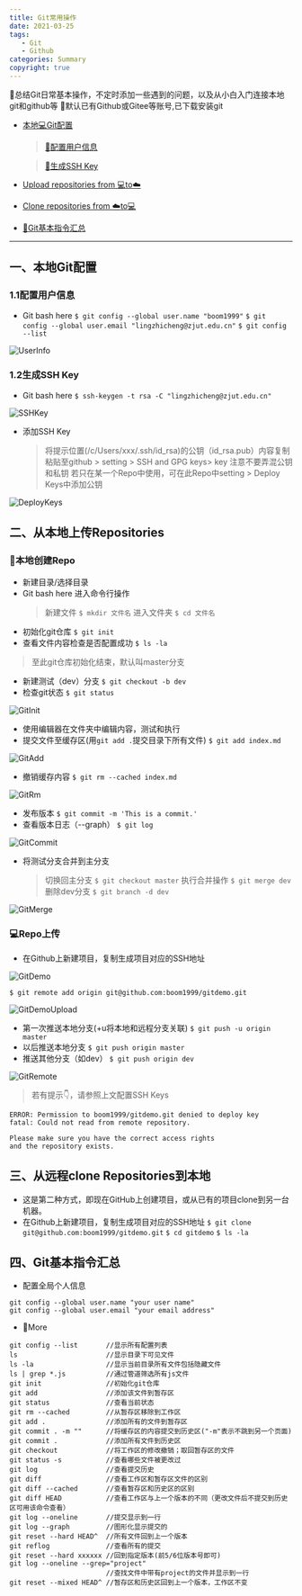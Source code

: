 ```yaml
---
title: Git常用操作
date: 2021-03-25
tags: 
   - Git
   - Github
categories: Summary
copyright: true
---
```


:whale:总结Git日常基本操作，不定时添加一些遇到的问题，以及从小白入门连接本地git和github等
:bell:默认已有Github或Gitee等账号,已下载安装git

- [本地:computer:Git配置](#LocalGit)

    > [:pushpin:配置用户信息](#UserInfo)

    > [:pushpin:生成SSH Key](#SSH)

- [Upload repositories from :computer:to:cloud:](#UploadRepo)

- [Clone repositories from :cloud:to:computer:](#CloneRepo)

- [:blue_book:Git基本指令汇总](#GitBasic)

<!--more-->

---

<h2 id="LocalGit">一、本地Git配置</h2>

<h3 id="UserInfo">1.1配置用户信息</h3>

- Git bash here
    ` $ git config --global user.name "boom1999" `
    ` $ git config --global user.email "lingzhicheng@zjut.edu.cn" `
    ` $ git config --list `

![UserInfo][1]

<h3 id="SSH">1.2生成SSH Key</h3>

- Git bash here
    ` $ ssh-keygen -t rsa -C "lingzhicheng@zjut.edu.cn" `

![SSHKey][2]

- 添加SSH Key
    > 将提示位置(/c/Users/xxx/.ssh/id_rsa)的公钥（id_rsa.pub）内容复制粘贴至github > setting > SSH and GPG keys> key
    > 注意不要弄混公钥和私钥
    > 若只在某一个Repo中使用，可在此Repo中setting > Deploy Keys中添加公钥

![DeployKeys][3]

<h2 id="UploadRepo">二、从本地上传Repositories</h2>

### :memo:本地创建Repo

- 新建目录/选择目录
- Git bash here 进入命令行操作
    > 新建文件
    ` $ mkdir 文件名 `
    > 进入文件夹
    ` $ cd 文件名 `
- 初始化git仓库
    ` $ git init `
- 查看文件内容检查是否配置成功
    ` $ ls -la `

> 至此git仓库初始化结束，默认叫master分支

- 新建测试（dev）分支
    ` $ git checkout -b dev `
- 检查git状态
    ` $ git status `

![GitInit][4]

- 使用编辑器在文件夹中编辑内容，测试和执行
- 提交文件至缓存区(用`git add .`提交目录下所有文件)
    ` $ git add index.md `

![GitAdd][5]

- 撤销缓存内容
    ` $ git rm --cached index.md `

![GitRm][6]

- 发布版本
    ` $ git commit -m 'This is a commit.' `
- 查看版本日志（--graph）
    ` $ git log `

![GitCommit][7]

- 将测试分支合并到主分支
    > 切换回主分支
    ` $ git checkout master `
    > 执行合并操作
    ` $ git merge dev `
    > 删除dev分支
    ` $ git branch -d dev `

![GitMerge][8]

### :computer:Repo上传

- 在Github上新建项目，复制生成项目对应的SSH地址

![GitDemo][9]

```$ git remote add origin git@github.com:boom1999/gitdemo.git```

![GitDemoUpload][10]

- 第一次推送本地分支(+u将本地和远程分支关联)
    ` $ git push -u origin master `
- 以后推送本地分支
    ` $ git push origin master `
- 推送其他分支（如dev）
    ` $ git push origin dev `

![GitRemote][11]

> 若有提示👇，请参照上文配置SSH Keys

``` shell
ERROR: Permission to boom1999/gitdemo.git denied to deploy key
fatal: Could not read from remote repository.

Please make sure you have the correct access rights
and the repository exists.
```

<h2 id="CloneRepo">三、从远程clone Repositories到本地</h2>

- 这是第二种方式，即现在GitHub上创建项目，或从已有的项目clone到另一台机器。
- 在Github上新建项目，复制生成项目对应的SSH地址
` $ git clone git@github.com:boom1999/gitdemo.git `
` $ cd gitdemo `
` $ ls -la `

<h2 id="GitBasic">四、Git基本指令汇总</h2>

- 配置全局个人信息

``` shell
git config --global user.name "your user name"    
git config --global user.email "your email address"
```

- :dart:More

``` shell
git config --list       //显示所有配置列表
ls                      //显示目录下可见文件 
ls -la                  //显示当前目录所有文件包括隐藏文件
ls | grep *.js          //通过管道筛选所有js文件
git init                //初始化git仓库 
git add                 //添加该文件到暂存区 
git status              //查看当前状态
git rm --cached         //从暂存区移除到工作区 
git add .               //添加所有的文件到暂存区 
git commit . -m ""      //将缓存区的内容提交到历史区("-m"表示不跳到另一个页面)  
git commit .            //添加所有文件到历史区 
git checkout            //将工作区的修改撤销；取回暂存区的文件 
git status -s           //查看哪些文件被更改过 
git log                 //查看提交历史 
git diff                //查看工作区和暂存区文件的区别 
git diff --cached       //查看暂存区和历史区的区别 
git diff HEAD           //查看工作区与上一个版本的不同（更改文件后不提交到历史区可用该命令查看）  
git log --oneline       //提交显示到一行 
git log --graph         //图形化显示提交的 
git reset --hard HEAD^  //所有文件回到上一个版本 
git reflog              //查看所有的提交 
git reset --hard xxxxxx //回到指定版本(前5/6位版本号即可) 
git log --oneline --grep="project"      
                        //查找文件中带有project的文件并显示到一行 
git reset --mixed HEAD^ //暂存区和历史区回到上一个版本，工作区不变 
```

<!-- markdownlint-disable-file MD025 MD028 MD033 -->

[1]: https://www.lingzhicheng.cn/usr/file/picture/Git/UserInfo.png
[2]: https://www.lingzhicheng.cn/usr/file/picture/Git/SSHKey.png
[3]: https://www.lingzhicheng.cn/usr/file/picture/Git/DeployKeys.png
[4]: https://www.lingzhicheng.cn/usr/file/picture/Git/GitInit.png
[5]: https://www.lingzhicheng.cn/usr/file/picture/Git/GitAdd.png
[6]: https://www.lingzhicheng.cn/usr/file/picture/Git/GitRm.png
[7]: https://www.lingzhicheng.cn/usr/file/picture/Git/GitCommit.png
[8]: https://www.lingzhicheng.cn/usr/file/picture/Git/GitMerge.png
[9]: https://www.lingzhicheng.cn/usr/file/picture/Git/GitDemo.png
[10]: https://www.lingzhicheng.cn/usr/file/picture/Git/GitDemoUpload.png
[11]: https://www.lingzhicheng.cn/usr/file/picture/Git/GitRemote.png
